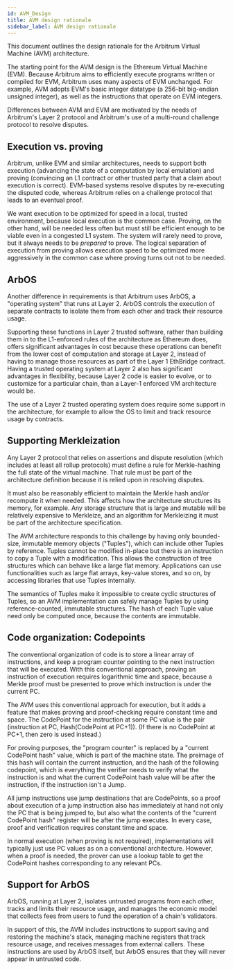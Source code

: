 ```yaml
---
id: AVM_Design
title: AVM design rationale
sidebar_label: AVM design rationale
---
```


This document outlines the design rationale for the Arbitrum Virtual Machine (AVM) architecture.

The starting point for the AVM design is the Ethereum Virtual Machine (EVM). Because Arbitrum aims to efficiently execute programs written or compiled for EVM, Arbitrum uses many aspects of EVM unchanged. For example, AVM adopts EVM's basic integer datatype (a 256-bit big-endian unsigned integer), as well as the instructions that operate on EVM integers.

Differences between AVM and EVM are motivated by the needs of Arbitrum's Layer 2 protocol and Arbitrum's use of a multi-round challenge protocol to resolve disputes.

## Execution vs. proving

Arbitrum, unlike EVM and similar architectures, needs to support both execution (advancing the state of a computation by local emulation) and proving (convincing an L1 contract or other trusted party that a claim about execution is correct). EVM-based systems resolve disputes by re-executing the disputed code, whereas Arbitrum relies on a challenge protocol that leads to an eventual proof.

We want execution to be optimized for speed in a local, trusted environment, because local execution is the common case. Proving, on the other hand, will be needed less often but must still be efficient enough to be viable even in a congested L1 system. The system will rarely need to prove, but it always needs to be _prepared_ to prove. The logical separation of execution from proving allows execution speed to be optimized more aggressively in the common case where proving turns out not to be needed.

## ArbOS

Another difference in requirements is that Arbitrum uses ArbOS, a "operating system" that runs at Layer 2. ArbOS controls the execution of separate contracts to isolate them from each other and track their resource usage.

Supporting these functions in Layer 2 trusted software, rather than building them in to the L1-enforced rules of the architecture as Ethereum does, offers significant advantages in cost because these operations can benefit from the lower cost of computation and storage at Layer 2, instead of having to manage those resources as part of the Layer 1 EthBridge contract. Having a trusted operating system at Layer 2 also has significant advantages in flexibility, because Layer 2 code is easier to evolve, or to customize for a particular chain, than a Layer-1 enforced VM architecture would be.

The use of a Layer 2 trusted operating system does require some support in the architecture, for example to allow the OS to limit and track resource usage by contracts.

## Supporting Merkleization

Any Layer 2 protocol that relies on assertions and dispute resolution (which includes at least all rollup protocols) must define a rule for Merkle-hashing the full state of the virtual machine. That rule must be part of the architecture definition because it is relied upon in resolving disputes.

It must also be reasonably efficient to maintain the Merkle hash and/or recompute it when needed. This affects how the architecture structures its memory, for example. Any storage structure that is large and mutable will be relatively expensive to Merkleize, and an algorithm for Merkleizing it must be part of the architecture specification.

The AVM architecture responds to this challenge by having only bounded-size, immutable memory objects ("Tuples"), which can include other Tuples by reference. Tuples cannot be modified in-place but there is an instruction to copy a Tuple with a modification. This allows the construction of tree structures which can behave like a large flat memory. Applications can use functionalities such as large flat arrays, key-value stores, and so on, by accessing libraries that use Tuples internally.

The semantics of Tuples make it impossible to create cyclic structures of Tuples, so an AVM implementation can safely manage Tuples by using reference-counted, immutable structures. The hash of each Tuple value need only be computed once, because the contents are immutable.

## Code organization: Codepoints

The conventional organization of code is to store a linear array of instructions, and keep a program counter pointing to the next instruction that will be executed. With this conventional approach, proving an instruction of execution requires logarithmic time and space, because a Merkle proof must be presented to prove which instruction is under the current PC.

The AVM uses this conventional approach for execution, but it adds a feature that makes proving and proof-checking require constant time and space. The CodePoint for the instruction at some PC value is the pair (instruction at PC, Hash(CodePoint at PC+1)). (If there is no CodePoint at PC+1, then zero is used instead.)

For proving purposes, the "program counter" is replaced by a "current CodePoint hash" value, which is part of the machine state. The preimage of this hash will contain the current instruction, and the hash of the following codepoint, which is everything the verifier needs to verify what the instruction is and what the current CodePoint hash value will be after the instruction, if the instruction isn't a Jump.

All jump instructions use jump destinations that are CodePoints, so a proof about execution of a jump instruction also has immediately at hand not only the PC that is being jumped to, but also what the contents of the "current CodePoint hash" register will be after the jump executes. In every case, proof and verification requires constant time and space.

In normal execution (when proving is not required), implementations will typically just use PC values as on a conventional architecture. However, when a proof is needed, the prover can use a lookup table to get the CodePoint hashes corresponding to any relevant PCs.

## Support for ArbOS

ArbOS, running at Layer 2, isolates untrusted programs from each other, tracks and limits their resource usage, and manages the economic model that collects fees from users to fund the operation of a chain's validators.

In support of this, the AVM includes instructions to support saving and restoring the machine's stack, managing machine registers that track resource usage, and receives messages from external callers. These instructions are used by ArbOS itself, but ArbOS ensures that they will never appear in untrusted code.
